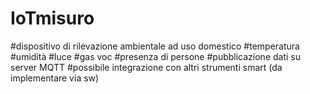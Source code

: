 # IoTmisuro

#dispositivo di rilevazione ambientale ad uso domestico
#temperatura
#umidità
#luce
#gas voc
#presenza di persone
#pubblicazione dati su server MQTT
#possibile integrazione con altri strumenti smart (da implementare via sw)